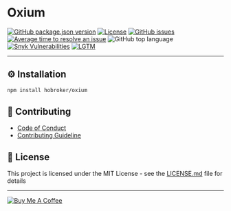 # Oxium

[![GitHub package.json version][package-version-badge]](package.json)
[![License][package-license-badge]](LICENSE)
[![GitHub issues][github-issues-badge]][github-issues-link]
[![Average time to resolve an issue][maintained-badge]][maintained-link]
![GitHub top language][top-lang-badge]
[![Snyk Vulnerabilities][snyk-badge]][snyk-link]
[![LGTM][lgtm-badge]][lgtm-link]

---

## ⚙️ Installation

```bash
npm install hobroker/oxium
```

## 💬 Contributing

- [Code of Conduct](CODE_OF_CONDUCT.md)
- [Contributing Guideline](CONTRIBUTING.md)

## 📜 License

This project is licensed under the MIT License - see the [LICENSE.md](LICENSE) file for details

---

[![Buy Me A Coffee][buymeacoffee-badge]][buymeacoffee-link]

[buymeacoffee-link]: https://www.buymeacoffee.com/hobroker
[buymeacoffee-badge]: https://www.buymeacoffee.com/assets/img/guidelines/download-assets-sm-2.svg
[package-version-badge]: https://img.shields.io/github/package-json/v/hobroker/oxium?style=flat-square
[package-license-badge]: https://img.shields.io/github/license/hobroker/oxium
[github-issues-badge]: https://img.shields.io/github/issues/hobroker/oxium
[github-issues-link]: https://github.com/hobroker/oxium/issues
[maintained-badge]: http://isitmaintained.com/badge/resolution/hobroker/oxium.svg
[maintained-link]: http://isitmaintained.com/project/hobroker/oxium
[top-lang-badge]: https://img.shields.io/github/languages/top/hobroker/oxium
[snyk-badge]: https://img.shields.io/snyk/vulnerabilities/github/hobroker/oxium
[snyk-link]: https://snyk.io/test/github/hobroker/oxium
[lgtm-badge]: https://img.shields.io/lgtm/alerts/g/hobroker/oxium.svg?logo=lgtm&logoWidth=18
[lgtm-link]: https://lgtm.com/projects/g/hobroker/oxium/context:javascript
